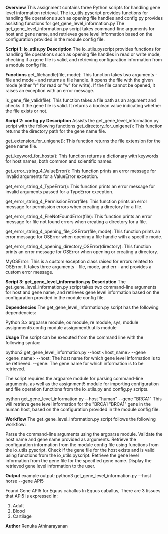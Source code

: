 **Overview**
This assignment contains three Python scripts for handling gene level information retrieval. 
The io_utils.pyscript provides functions for handling file operations such as opening file handles
and config.py provides assisting functions for get_gene_level_information.py
The get_gene_level_information.py script takes command-line arguments for host and gene name, and retrieves gene level information based on the configuration provided in the module config file.

**Script 1: io_utils.py**
**Description**
The io_utils.pyscript provides functions for handling file operations such as opening file handles in read or 
write mode, checking if a gene file is valid, and retrieving configuration information from a module config file.

**Functions**
get_filehandle(file, mode): This function takes two arguments - file and mode - and returns a file handle.
It opens the file with the given mode (either "r" for read or "w" for write). If the file cannot be opened, it raises an exception with an error message.

is_gene_file_valid(file): This function takes a file path as an argument and checks if the gene file is valid. It returns a boolean value indicating whether the file exists or not.

**Script 2: config.py**
**Description**
Assists the get_gene_level_information.py script with the following functions
get_directory_for_unigene(): This function returns the directory path for the gene name file.

get_extension_for_unigene(): This function returns the file extension for the gene name file.

get_keyword_for_hosts(): This function returns a dictionary with keywords for host names, both common and scientific names.

get_error_string_4_ValueError(): This function prints an error message for invalid arguments
for a ValueError exception.

get_error_string_4_TypeError(): This function prints an error message for invalid arguments passed 
 for a TypeError exception.

get_error_string_4_PermissionError(file): This function prints an error message for permission errors
when creating a directory for a file.

get_error_string_4_FileNotFoundError(file): This function prints an error message for file not found errors
when creating a directory for a file.

get_error_string_4_opening_file_OSError(file, mode): This function prints an error message for OSError
when opening a file handle with a specific mode.

get_error_string_4_opening_directory_OSError(directory): This function prints an error message for OSError 
when opening or creating a directory.

MyOSError: This is a custom exception class raised for errors related to OSError. 
It takes three arguments - file, mode, and err - and provides a custom error message.

**Script 3: get_gene_level_information.py**
**Description**
The get_gene_level_information.py script takes two command-line arguments for host and gene name, and 
retrieves gene level information based on the configuration provided in the module config file.

**Dependencies**
The get_gene_level_information.py script has the following dependencies:

Python 3.x
argparse module, os module, re module, sys, module
assignment5.config module 
assignment5.utils module

**Usage**
The script can be executed from the command line with the following syntax:

python3 get_gene_level_information.py --host <host_name> --gene <gene_name>
--host: The host name for which gene level information is to be retrieved. 
--gene: The gene name for which information is to be retrieved.

The script requires the argparse module for parsing command-line arguments, as well as the assignment5 module for 
importing configuration and file operation functions from the io_utils.py and config.py scripts.

python get_gene_level_information.py --host "human" --gene "BRCA1"
This will retrieve gene level information for the "BRCA1
"BRCA1" gene in the human host, based on the configuration provided in the module config file.

**Workflow**
The get_gene_level_information.py script follows the following workflow:

Parse the command-line arguments using the argparse module.
Validate the host name and gene name provided as arguments.
Retrieve the configuration information from the module config file using functions from the io_utils.pyscript.
Check if the gene file for the host exists and is valid using functions from the io_utils.pyscript.
Retrieve the gene level information from the gene file for the specified gene name.
Display the retrieved gene level information to the user.

**Output**
example output:
python3 get_gene_level_information.py --host horse --gene API5

Found Gene API5 for Equus caballus
In Equus caballus, There are 3 tissues that API5 is expressed in:

  1. Adult
  2. Blood
  3. Cartilage

**Author**
Renuka Athinarayanan
